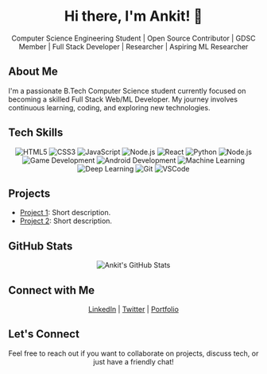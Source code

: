<!-- Header Section -->
<h1 align="center">Hi there, I'm Ankit! 👋</h1>
<p align="center">Computer Science Engineering Student | Open Source Contributor | GDSC Member | Full Stack Developer | Researcher | Aspiring ML Researcher</p>

<!-- About Me Section -->
## About Me
<p>I'm a passionate B.Tech Computer Science student currently focused on becoming a skilled Full Stack Web/ML Developer. My journey involves continuous learning, coding, and exploring new technologies.</p>

<!-- Tech Skills Section -->
## Tech Skills
<p align="center">
    <img src="https://img.shields.io/badge/HTML5-E34F26?style=flat&logo=html5&logoColor=white" alt="HTML5">
    <img src="https://img.shields.io/badge/CSS3-1572B6?style=flat&logo=css3&logoColor=white" alt="CSS3">
    <img src="https://img.shields.io/badge/JavaScript-F7DF1E?style=flat&logo=javascript&logoColor=black" alt="JavaScript">
    <img src="https://img.shields.io/badge/Node.js-339933?style=flat&logo=node.js&logoColor=white" alt="Node.js">
    <img src="https://img.shields.io/badge/React-61DAFB?style=flat&logo=react&logoColor=black" alt="React">
    <img src="https://img.shields.io/badge/Python-3776AB?style=flat&logo=python&logoColor=white" alt="Python">
    <img src="https://img.shields.io/badge/Node.js-339933?style=flat&logo=node.js&logoColor=white" alt="Node.js">
    <img src="https://img.shields.io/badge/Game%20Development-004d00?style=flat" alt="Game Development">
    <img src="https://img.shields.io/badge/Android-3DDC84?style=flat&logo=android&logoColor=white" alt="Android Development">
    <img src="https://img.shields.io/badge/Machine%20Learning-FF6F61?style=flat" alt="Machine Learning">
    <img src="https://img.shields.io/badge/Deep%20Learning-4B0082?style=flat" alt="Deep Learning">
    <img src="https://img.shields.io/badge/Git-F05032?style=flat&logo=git&logoColor=white" alt="Git">
    <img src="https://img.shields.io/badge/VSCode-007ACC?style=flat&logo=visual-studio-code&logoColor=white" alt="VSCode">
</p>

<!-- Projects Section -->
## Projects
- [Project 1](link-to-project1): Short description.
- [Project 2](link-to-project2): Short description.
<!-- Add more projects with links and descriptions -->

<!-- GitHub Stats Section -->
## GitHub Stats
<p align="center">
    <img src="https://github-readme-stats.vercel.app/api?username=ankit723&show_icons=true&hide=contribs,issues" alt="Ankit's GitHub Stats">
</p>

<!-- Connect with Me Section -->
## Connect with Me
<p align="center">
    <a href="your-linkedin-profile">LinkedIn</a> | 
    <a href="your-twitter-profile">Twitter</a> | 
    <a href="your-portfolio">Portfolio</a>
</p>



<!-- Footer Section -->
## Let's Connect
<p align="center">Feel free to reach out if you want to collaborate on projects, discuss tech, or just have a friendly chat!</p>

